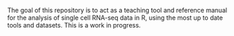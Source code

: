 The goal of this repository is to act as a teaching tool and reference manual for the analysis of single cell RNA-seq data in R, using the most up to date tools and datasets. This is a work in progress. 
